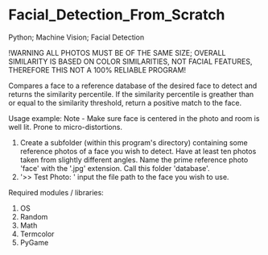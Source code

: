 # Facial_Detection_From_Scratch
Python; Machine Vision; Facial Detection

!WARNING ALL PHOTOS MUST BE OF THE SAME SIZE; OVERALL SIMILARITY IS BASED ON COLOR SIMILARITIES, NOT FACIAL FEATURES, THEREFORE THIS NOT A 100% RELIABLE PROGRAM! 

Compares a face to a reference database of the desired face to detect and returns the similarity percentile. If the similarity percentile is greather than or equal to the similarity threshold, return a positive match 
to the face.

Usage example:
  Note - Make sure face is centered in the photo and room is well lit. Prone to micro-distortions.
  1. Create a subfolder (within this program's directory) containing some reference photos of a face you wish to detect. Have at least ten photos taken from slightly different angles. Name the prime reference photo 'face' with the '.jpg' extension. Call this folder 'database'.
  2. '>> Test Photo: ' input the file path to the face you wish to use.

Required modules / libraries:
  1. OS
  2. Random
  3. Math
  4. Termcolor
  5. PyGame

